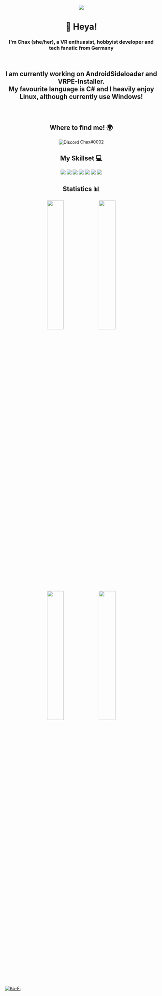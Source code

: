 <p align="center"><img align="center" src="https://visitcount.itsvg.in/api?id=Chax1&icon=7&color=12"/></p>

<h1 align="center">👋 Heya!</h1>
<h3 align="center">I'm Chax (she/her), a VR enthuasist, hobbyist developer and tech fanatic from Germany</h3>
<br>
<h2 align="center"About Me! 👩</h2>
<p align="center">I am currently working on AndroidSideloader and VRPE-Installer.<br>My favourite language is C# and I heavily enjoy Linux, although currently use Windows!</p><br> 

<h2 align="center">Where to find me! 🌍</h2>
<p align="center"><img alt="Discord" align="center" src="https://img.shields.io/badge/Discord-%237289DA.svg?logo=discord&logoColor=white"/> Chax#0002 </p>


<h2 align="center">My Skillset 💻</h2>

<p align="center"> <img src="https://img.shields.io/badge/c%23-%23239120.svg?style=flat&logo=c-sharp&logoColor=white"/> <img src="https://img.shields.io/badge/c++-%2300599C.svg?style=flat&logo=c%2B%2B&logoColor=white"/> <img src="https://img.shields.io/badge/css3-%231572B6.svg?style=flat&logo=css3&logoColor=white"/> <img src="https://img.shields.io/badge/html5-%23E34F26.svg?style=flat&logo=html5&logoColor=white"/> <img src="https://img.shields.io/badge/python-3670A0?style=flat&logo=python&logoColor=ffdd54"/> <img src="https://img.shields.io/badge/.NET-5C2D91?style=flat&logo=.net&logoColor=white"/> <img src="https://img.shields.io/badge/Linux-FCC624?style=flat&logo=linux&logoColor=black"/> </p>

<h2 align="center">Statistics 📊</h2>

<p align="center" width="100%">
    <img width="33%" src="https://github-readme-stats.vercel.app/api?username=Chax1&theme=dark&hide_border=false&include_all_commits=true&count_private=true">
    <img width="33%" src="https://github-readme-streak-stats.herokuapp.com/?user=Chax1&theme=dark&hide_border=false">
    <img width="33%" src="https://github-readme-stats.vercel.app/api/top-langs/?username=Chax1&theme=dark&hide_border=false&include_all_commits=true&count_private=true&layout=compact">
    <img width="33%" src="https://github-contributor-stats.vercel.app/api?username=Chax1&limit=5&theme=dark&combine_all_yearly_contributions=true">
</p>

[![Ko-Fi](https://img.shields.io/badge/Ko--fi-F16061?style=for-the-badge&logo=ko-fi&logoColor=white)](https://ko-fi.com/Chax1) 

